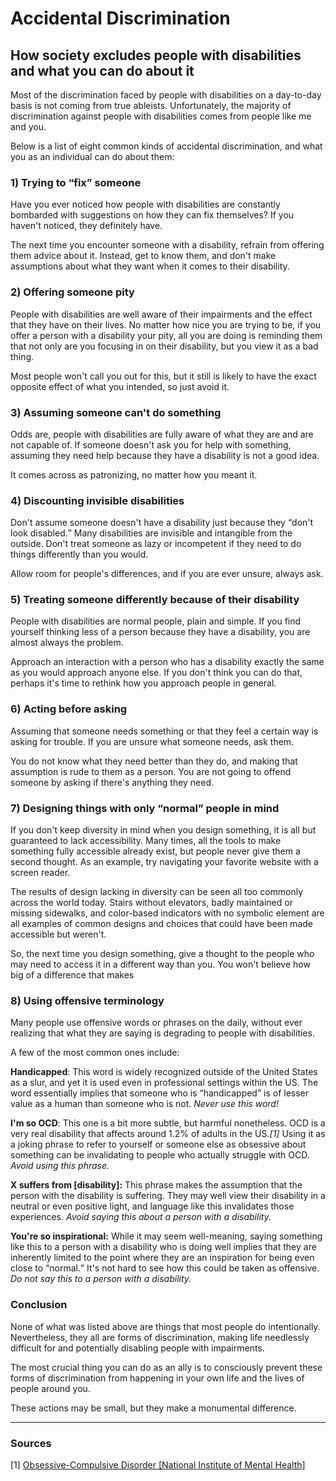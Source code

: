 # Accidental Discrimination
## How society excludes people with disabilities and what you can do about it

Most of the discrimination faced by people with disabilities on a day-to-day
basis is not coming from true ableists. Unfortunately, the majority of
discrimination against people with disabilities comes from people like me and you.

Below is a list of eight common kinds of accidental discrimination, and what you
as an individual can do about them:

### 1) Trying to <q>fix</q> someone

Have you ever noticed how people with disabilities are constantly bombarded with
suggestions on how they can fix themselves? If you haven't noticed, they
definitely have.

The next time you encounter someone with a disability, refrain from offering
them advice about it. Instead, get to know them, and don't make assumptions
about what they want when it comes to their disability.

### 2) Offering someone pity

People with disabilities are well aware of their impairments and the effect that
they have on their lives. No matter how nice you are trying to be, if you offer
a person with a disability your pity, all you are doing is reminding them that
not only are you focusing in on their disability, but you view it as a bad thing.

Most people won't call you out for this, but it still is likely to have the
exact opposite effect of what you intended, so just avoid it.

### 3) Assuming someone can't do something

Odds are, people with disabilities are fully aware of what they are and are not
capable of. If someone doesn't ask you for help with something, assuming they
need help because they have a disability is not a good idea.

It comes across as patronizing, no matter how you meant it.

### 4) Discounting invisible disabilities

Don't assume someone doesn't have a disability just because they
<q>don't look disabled.</q> Many disabilities are invisible and intangible from
the outside. Don't treat someone as lazy or incompetent if they need to do
things differently than you would.

Allow room for people's differences, and if you are ever unsure, always ask.

### 5) Treating someone differently because of their disability

People with disabilities are normal people, plain and simple. If you find
yourself thinking less of a person because they have a disability, you are
almost always the problem.

Approach an interaction with a person who has a disability exactly the same as
you would approach anyone else. If you don't think you can do that, perhaps it's
time to rethink how you approach people in general.

### 6) Acting before asking

Assuming that someone needs something or that they feel a certain way is asking
for trouble. If you are unsure what someone needs, ask them.

You do not know what they need better than they do, and making that assumption
is rude to them as a person. You are not going to offend someone by asking if
there's anything they need.

### 7) Designing things with only <q>normal</q> people in mind

If you don't keep diversity in mind when you design something, it is all but
guaranteed to lack accessibility. Many times, all the tools to make something
fully accessible already exist, but people never give them a second thought. As
an example, try navigating your favorite website with a screen reader.

The results of design lacking in diversity can be seen all too commonly across
the world today. Stairs without elevators, badly maintained or missing
sidewalks, and color-based indicators with no symbolic element are all examples
of common designs and choices that could have been made accessible but weren't.

So, the next time you design something, give a thought to the people who may
need to access it in a different way than you. You won't believe how big of a
difference that makes

### 8) Using offensive terminology

Many people use offensive words or phrases on the daily, without ever realizing
that what they are saying is degrading to people with disabilities.

A few of the most common ones include:

**Handicapped**: This word is widely recognized outside of the United States as
a slur, and yet it is used even in professional settings within the US. The word
essentially implies that someone who is <q>handicapped</q> is of lesser value as
a human than someone who is not. *Never use this word!*

**I'm so OCD**: This one is a bit more subtle, but harmful nonetheless.
OCD is a very real disability that affects around 1.2% of adults in the US.<cite>[1]</cite>
Using it as a joking phrase to refer to yourself or someone else as obsessive
about something can be invalidating to people who actually struggle with OCD.
*Avoid using this phrase.*

**X suffers from [disability]:** This phrase makes the assumption that the
person with the disability is suffering. They may well view their disability in
a neutral or even positive light, and language like this invalidates those
experiences. *Avoid saying this about a person with a disability.*

**You're so inspirational:** While it may seem well-meaning, saying something
like this to a person with a disability who is doing well implies that they are
inherently limited to the point where they are an inspiration for being even
close to <q>normal.</q> It's not hard to see how this could be taken as
offensive. *Do not say this to a person with a disability.*

### Conclusion

None of what was listed above are things that most people do intentionally.
Nevertheless, they all are forms of discrimination, making life needlessly
difficult for and potentially disabling people with impairments.

The most crucial thing you can do as an ally is to consciously prevent these
forms of discrimination from happening in your own life and the lives of people
around you.

These actions may be small, but they make a monumental difference.

---

### Sources

[1] [Obsessive-Compulsive Disorder [National Institute of Mental Health]](https://www.nimh.nih.gov/health/statistics/obsessive-compulsive-disorder-ocd)
